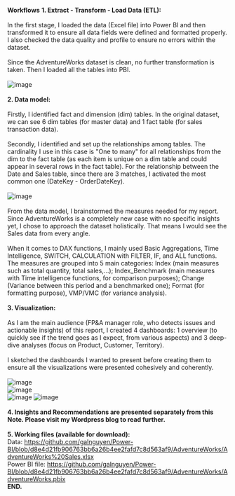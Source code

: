 **Workflows**
**1. Extract - Transform - Load Data (ETL):**  <br>
<br>
   In the first stage, I loaded the data (Excel file) into Power BI and then transformed it to ensure all data fields were defined and formatted properly. I also checked the data quality and profile to ensure no errors within the dataset. <br>
   <br>
   Since the AdventureWorks dataset is clean, no further transformation is taken. Then I loaded all the tables into PBI.  <br>
   <br>
   ![image](https://github.com/galnguyen/Power-BI/assets/171650238/e460aa95-7ae0-4343-86b8-c7a3a46e3d43)  <br>
   <br>
**2. Data model:** <br><br>
    Firstly, I identified fact and dimension (dim) tables. In the original dataset, we can see 6 dim tables (for master data) and 1 fact table (for sales transaction data).  <br>
    <br>
    Secondly, I identified and set up the relationships among tables. The cardinality I use in this case is "One to many" for all relationships from the dim to the fact table (as each item is unique on a dim table and could appear in several rows in the fact table). For the relationship between the Date and Sales table, since there are 3 matches, I activated the most common one (DateKey - OrderDateKey).  <br>
    <br>
    ![image](https://github.com/galnguyen/Power-BI/assets/171650238/8e0eae73-5a90-4902-8604-e467974c5abb)  <br>
    <br>
    From the data model, I brainstormed the measures needed for my report. Since AdventureWorks is a completely new case with no specific insights yet, I chose to approach the dataset holistically. That means I would see the Sales data from every angle.  <br>
    <br>
   When it comes to DAX functions, I mainly used Basic Aggregations, Time Intelligence, SWITCH, CALCULATION with FILTER, IF, and ALL functions. The measures are grouped into 5 main categories: Index (main measures such as total quantity, total sales,…); Index_Benchmark (main measures with Time intelligence functions, for comparison purposes); Change (Variance between this period and a benchmarked one); Format (for formatting purpose), VMP/VMC (for variance analysis).  <br>
    <br>
**3. Visualization:**  <br>
<br>
  As I am the main audience (FP&A manager role, who detects issues and actionable insights) of this report, I created 4 dashboards: 1 overview (to quickly see if the trend goes as I expect, from various aspects) and 3 deep-dive analyses (focus on Product, Customer, Territory).  <br>
  <br>
  I sketched the dashboards I wanted to present before creating them to ensure all the visualizations were presented cohesively and coherently.  <br>
  <br>
  ![image](https://github.com/galnguyen/Power-BI/assets/171650238/178b875c-65e6-4107-8536-bba4bce8d7d7)  
  ![image](https://github.com/galnguyen/Power-BI/assets/171650238/95f3a1dc-99d5-400b-b9aa-ecba3688530e)  <br>
  ![image](https://github.com/galnguyen/Power-BI/assets/171650238/df00580b-3e45-4500-853c-3a108570f209) 
  ![image](https://github.com/galnguyen/Power-BI/assets/171650238/15d3e30f-9de4-4dda-9d6b-4a36ccc38daf) <br>
  <br>
**4. Insights and Recommendations are presented separately from this Note. Please visit my Wordpress blog to read further.** <br>
<br>
**5. Working files (available for download):**  <br>
  Data: https://github.com/galnguyen/Power-BI/blob/d8e4d21fb906763bb6a26b4ee2fafd7c8d563af9/AdventureWorks/AdventureWorks%20Sales.xlsx <br>
  Power BI file: https://github.com/galnguyen/Power-BI/blob/d8e4d21fb906763bb6a26b4ee2fafd7c8d563af9/AdventureWorks/AdventureWorks.pbix <br>
  <be>
  **END.**
  


